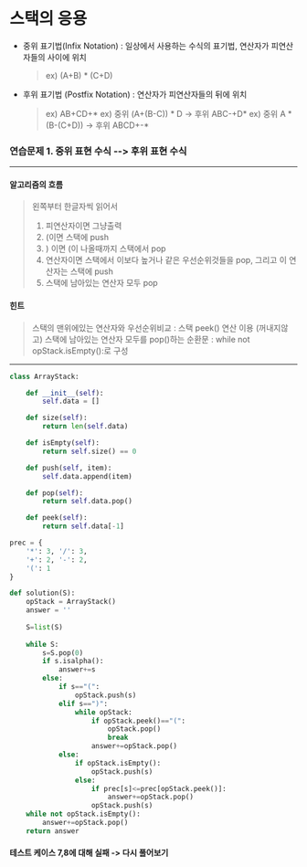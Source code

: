 # 스택의 응용

+ 중위 표기법(Infix Notation) : 일상에서 사용하는 수식의 표기법, 연산자가 피연산자들의 사이에 위치
  > ex) (A+B) * (C+D)
+ 후위 표기법 (Postfix Notation) : 연산자가 피연산자들의 뒤에 위치
  > ex) AB+CD+*
  > ex) 중위 (A+(B-C)) * D -> 후위 ABC-+D*
  > ex) 중위 A * (B-(C+D)) -> 후위 ABCD+-*
  
### 연습문제 1. 중위 표현 수식 --> 후위 표현 수식

---------------------
#### 알고리즘의 흐름
> 왼쪽부터 한글자씩 읽어서
> 1. 피연산자이면 그냥출력
> 2. (이면 스택에 push
> 3. ) 이면 (이 나올때까지 스택에서 pop
> 4. 연산자이면 스택에서 이보다 높거나 같은 우선순위것들을 pop, 그리고 이 연산자는 스택에 push
> 5. 스택에 남아있는 연산자 모두 pop

#### 힌트
> 스택의 맨위에있는 연산자와 우선순위비교 : 스택 peek() 연산 이용 (꺼내지않고)
> 스택에 남아있는 연산자 모두를 pop()하는 순환문 : while not opStack.isEmpty():로 구성
---------------------
```python
class ArrayStack:

    def __init__(self):
        self.data = []

    def size(self):
        return len(self.data)

    def isEmpty(self):
        return self.size() == 0

    def push(self, item):
        self.data.append(item)

    def pop(self):
        return self.data.pop()

    def peek(self):
        return self.data[-1]

prec = {
    '*': 3, '/': 3,
    '+': 2, '-': 2,
    '(': 1
}

def solution(S):
    opStack = ArrayStack()
    answer = ''
    
    S=list(S)
    
    while S:
        s=S.pop(0)
        if s.isalpha():
            answer+=s
        else:
            if s=="(":
                opStack.push(s)
            elif s==")":
                while opStack:
                    if opStack.peek()=="(":
                        opStack.pop()
                        break
                    answer+=opStack.pop()
            else:
                if opStack.isEmpty():
                    opStack.push(s)
                else:
                    if prec[s]<=prec[opStack.peek()]:
                        answer+=opStack.pop()
                    opStack.push(s)
    while not opStack.isEmpty():
        answer+=opStack.pop()
    return answer
 ```
 
 #### 테스트 케이스 7,8에 대해 실패 -> 다시 풀어보기
